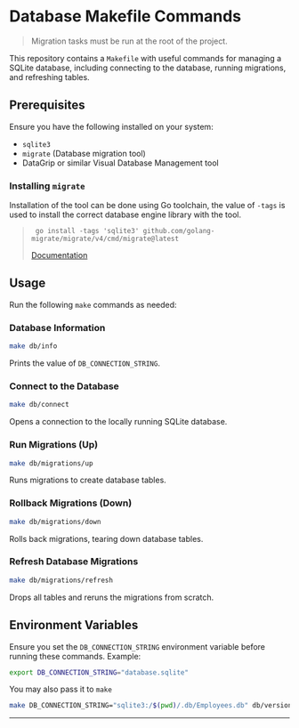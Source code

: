 # Database Makefile Commands

> Migration tasks must be run at the root of the project.

This repository contains a `Makefile` with useful commands for managing a SQLite
database, including connecting to the database, running migrations, and
refreshing tables.

## Prerequisites

Ensure you have the following installed on your system:

- `sqlite3`
- `migrate` (Database migration tool)
- DataGrip or similar Visual Database Management tool

### Installing `migrate`

Installation of the tool can be done using Go toolchain, the value of `-tags` is
used
to install the correct database engine library with the tool.

> ```shell
>  go install -tags 'sqlite3' github.com/golang-migrate/migrate/v4/cmd/migrate@latest
> ```
>
> [Documentation][1]

## Usage

Run the following `make` commands as needed:

### Database Information

```sh
make db/info
```

Prints the value of `DB_CONNECTION_STRING`.

### Connect to the Database

```sh
make db/connect
```

Opens a connection to the locally running SQLite database.

### Run Migrations (Up)

```sh
make db/migrations/up
```

Runs migrations to create database tables.

### Rollback Migrations (Down)

```sh
make db/migrations/down
```

Rolls back migrations, tearing down database tables.

### Refresh Database Migrations

```sh
make db/migrations/refresh
```

Drops all tables and reruns the migrations from scratch.

## Environment Variables

Ensure you set the `DB_CONNECTION_STRING` environment variable before running
these commands. Example:

```sh
export DB_CONNECTION_STRING="database.sqlite"
```

You may also pass it to `make`

```sh
make DB_CONNECTION_STRING="sqlite3:/$(pwd)/.db/Employees.db" db/version
```

---

[1]: https://github.com/golang-migrate/migrate/tree/master/cmd/migrate

